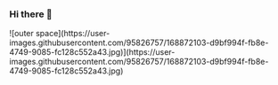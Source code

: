 ### Hi there 👋

<!--
**sha22-2001/sha22-2001** is a ✨ _special_ ✨ repository because its `README.md` (this file) appears on your GitHub profile.

Here are some ideas to get you started:

- 🔭 I’m currently working on ...
- 🌱 I’m currently learning ...
- 👯 I’m looking to collaborate on ...
- 🤔 I’m looking for help with ...
- 💬 Ask me about ...
- 📫 How to reach me: ...
- 😄 Pronouns: ...
- ⚡ Fun fact: ...
[-->![outer space](https://user-images.githubusercontent.com/95826757/168872103-d9bf994f-fb8e-4749-9085-fc128c552a43.jpg)](https://user-images.githubusercontent.com/95826757/168872103-d9bf994f-fb8e-4749-9085-fc128c552a43.jpg)

